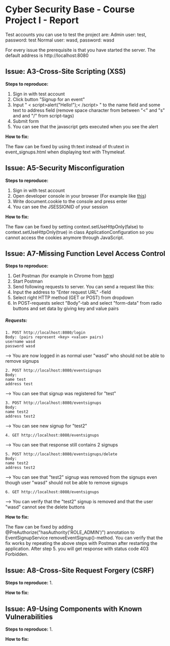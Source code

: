# Cyber Security Base - Course Project I - Report

Test accounts you can use to test the project are:
Admin user: test, password: test
Normal user: wasd, password: wasd

For every issue the prerequisite is that you have started the server. The default address is http://localhost:8080

## Issue: A3-Cross-Site Scripting (XSS)
**Steps to reproduce:**

1. Sign in with test account
2. Click button "Signup for an event"
3. Input " < script>alert("Hello!");< /script> " to the name field and some text to address field (remove space character from between "<" and "s" and and "/" from script-tags)
4. Submit form
5. You can see that the javascript gets executed when you see the alert

**How to fix:**

The flaw can be fixed by using th:text instead of th:utext in event_signups.html when displaying text with Thymeleaf.

## Issue: A5-Security Misconfiguration
**Steps to reproduce:**

1. Sign in with test account 
2. Open developer console in your browser (For example like [this](https://developers.google.com/web/tools/chrome-devtools/console/))
3. Write document.cookie to the console and press enter
4. You can see the JSESSIONID of your session

**How to fix:**

The flaw can be fixed by setting context.setUseHttpOnly(false) to context.setUseHttpOnly(true) in class ApplicationConfiguration so you cannot access the cookies anymore through JavaScript.

## Issue: A7-Missing Function Level Access Control
**Steps to reproduce:**

1. Get Postman (for example in Chrome from [here](https://chrome.google.com/webstore/detail/postman/fhbjgbiflinjbdggehcddcbncdddomop))
2. Start Postman
3. Send following requests to server. You can send a request like this:
  1. Input the address to "Enter request URL" -field
  2. Select right HTTP method (GET or POST) from dropdown
  3. In POST-requests select "Body"-tab and select "form-data" from radio buttons and set data by giving key and value pairs

##### Requests:

	1. POST http://localhost:8080/login 
	Body: (pairs represent <key> <value> pairs)
	username wasd
	password wasd 
  
  --> You are now logged in as normal user "wasd" who should not be able to remove signups
  
  	2. POST http://localhost:8080/eventsignups
	Body:
	name test
	address test
  
  --> You can see that signup was registered for "test"
  
 	3. POST http://localhost:8080/eventsignups
	Body:
	name test2
	address test2
  
  --> You can see new signup for "test2"
  
  	4. GET http://localhost:8080/eventsignups
  
  --> You can see that response still contains 2 signups
  
  	5. POST http://localhost:8080/eventsignups/delete
	Body:
	name test2
	address test2
  
  --> You can see that "test2" signup was removed from the signups even though user "wasd" should not be able to remove signups
  
  	6. GET http://localhost:8080/eventsignups
  
  --> You can verify that the "test2" signup is removed and that the user "wasd" cannot see the delete buttons 
  

**How to fix:**

The flaw can be fixed by adding @PreAuthorize("hasAuthority('ROLE_ADMIN')") annotation to EventSignupService removeEventSignup()-method.
You can verify that the fix works by repeating the above steps with Postman after restarting the application. After step 5. you will get response with status code 403 Forbidden.

## Issue: A8-Cross-Site Request Forgery (CSRF)
**Steps to reproduce:**
1. 

**How to fix:**


## Issue: A9-Using Components with Known Vulnerabilities
**Steps to reproduce:**
1. 

**How to fix:**

